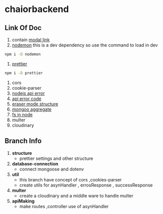# chaiorbackend

## Link Of Doc 
   1. contain [modal link](https://app.eraser.io/workspace/YtPqZ1VogxGy1jzIDkzj) 
   1. [nodemon](https://www.npmjs.com/package//nodemon)  this is a dev dependency so use the command to load in dev 
```bash
npm i -D nodemon
```
   1. [prettier](https://www.npmjs.com/package/prettier)
```bash
npm i -D prettier
```
   1. cors
   1. cookie-parser
   1. [nodejs api error](https://nodejs.org/api/errors.html)
   1. [api error code](https://developer.mozilla.org/en-US/docs/Web/HTTP/Status)
   1. [eraser mode structure](https://app.eraser.io/workspace/YtPqZ1VogxGy1jzIDkzj)
   1. [mongoo aggregate](https://www.npmjs.com/package/mongoose-aggregate-paginate-v2)
   1. [fs in node](https://nodejs.org/api/fs.html)
   1. multer
   1. cloudinary

## Branch Info   

 1. **structure**
    - prettier settings and other structure 
 1. **database-connection**
    - connect mongoose and dotenv     
1. **util**
    - this branch have concept of cors ,cookies-parser
    -  create utils for asynHandler , errosResponse , successResponse
1. **multer**
    - create a cloudinary  and a middle ware to handle multer
1. **apiMaking**
    - make routes ,controller use of asynHandler

 

